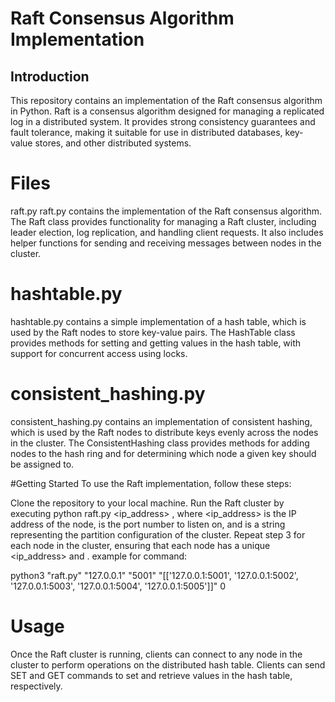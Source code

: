# Raft Consensus Algorithm Implementation
## Introduction
This repository contains an implementation of the Raft consensus algorithm in Python. Raft is a consensus algorithm designed for managing a replicated log in a distributed system. It provides strong consistency guarantees and fault tolerance, making it suitable for use in distributed databases, key-value stores, and other distributed systems.

# Files
raft.py raft.py contains the implementation of the Raft consensus algorithm. The Raft class provides functionality for managing a Raft cluster, including leader election, log replication, and handling client requests. It also includes helper functions for sending and receiving messages between nodes in the cluster.

# hashtable.py
hashtable.py contains a simple implementation of a hash table, which is used by the Raft nodes to store key-value pairs. The HashTable class provides methods for setting and getting values in the hash table, with support for concurrent access using locks.

# consistent_hashing.py
consistent_hashing.py contains an implementation of consistent hashing, which is used by the Raft nodes to distribute keys evenly across the nodes in the cluster. The ConsistentHashing class provides methods for adding nodes to the hash ring and for determining which node a given key should be assigned to.

#Getting Started
To use the Raft implementation, follow these steps:

Clone the repository to your local machine. Run the Raft cluster by executing python raft.py <ip_address> , where <ip_address> is the IP address of the node, is the port number to listen on, and is a string representing the partition configuration of the cluster. Repeat step 3 for each node in the cluster, ensuring that each node has a unique <ip_address> and . example for command:

python3 "raft.py" "127.0.0.1" "5001" "[['127.0.0.1:5001', '127.0.0.1:5002', '127.0.0.1:5003', '127.0.0.1:5004', '127.0.0.1:5005']]" 0 
# Usage
Once the Raft cluster is running, clients can connect to any node in the cluster to perform operations on the distributed hash table. Clients can send SET and GET commands to set and retrieve values in the hash table, respectively.

